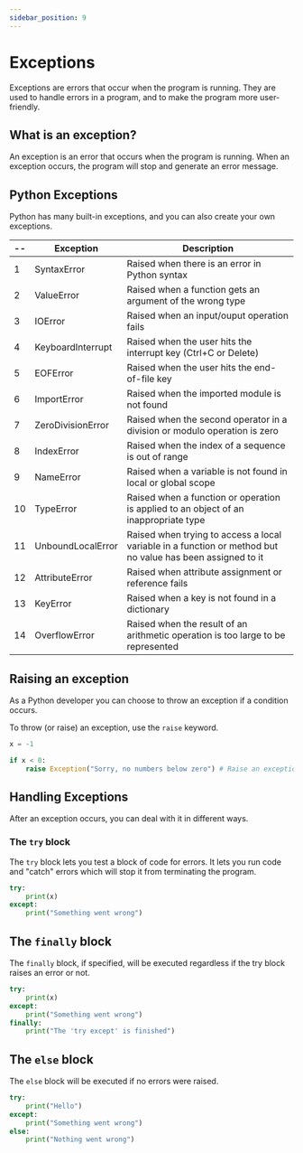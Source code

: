 ```yaml
---
sidebar_position: 9
---
```


# Exceptions

Exceptions are errors that occur when the program is running. They are used to handle errors in a program, and to make the program more user-friendly.

## What is an exception?

An exception is an error that occurs when the program is running. When an exception occurs, the program will stop and generate an error message.

## Python Exceptions

Python has many built-in exceptions, and you can also create your own exceptions.

| --  | Exception         | Description                                                                                                |
|-----|-------------------|------------------------------------------------------------------------------------------------------------|
| 1   | SyntaxError       | Raised when there is an error in Python syntax                                                             |
| 2   | ValueError        | Raised when a function gets an argument of the wrong type                                                  |
| 3   | IOError           | Raised when an input/ouput operation fails                                                                 |
| 4   | KeyboardInterrupt | Raised when the user hits the interrupt key (Ctrl+C or Delete)                                             |
| 5   | EOFError          | Raised when the user hits the end-of-file key                                                              |
| 6   | ImportError       | Raised when the imported module is not found                                                               |
| 7   | ZeroDivisionError | Raised when the second operator in a division or modulo operation is zero                                  |
| 8   | IndexError        | Raised when the index of a sequence is out of range                                                        |
| 9   | NameError         | Raised when a variable is not found in local or global scope                                               |
| 10  | TypeError         | Raised when a function or operation is applied to an object of an inappropriate type                       |
| 11  | UnboundLocalError | Raised when trying to access a local variable in a function or method but no value has been assigned to it |
| 12  | AttributeError    | Raised when attribute assignment or reference fails                                                        |
| 13  | KeyError          | Raised when a key is not found in a dictionary                                                             |
| 14  | OverflowError     | Raised when the result of an arithmetic operation is too large to be represented                           |




## Raising an exception

As a Python developer you can choose to throw an exception if a condition occurs.

To throw (or raise) an exception, use the `raise` keyword.

```python
x = -1

if x < 0:
    raise Exception("Sorry, no numbers below zero") # Raise an exception if x is less than zero
```


## Handling Exceptions

After an exception occurs, you can deal with it in different ways.

### The `try` block

The `try` block lets you test a block of code for errors. It lets you run code and "catch" errors which will stop it from terminating the program.
 
```python
try:
    print(x)
except:
    print("Something went wrong")
```

## The `finally` block

The `finally` block, if specified, will be executed regardless if the try block raises an error or not.

```python
try:
    print(x)
except:
    print("Something went wrong")
finally:
    print("The 'try except' is finished")
```

## The `else` block

The `else` block will be executed if no errors were raised.

```python
try:
    print("Hello")
except:
    print("Something went wrong")
else:
    print("Nothing went wrong")
```


